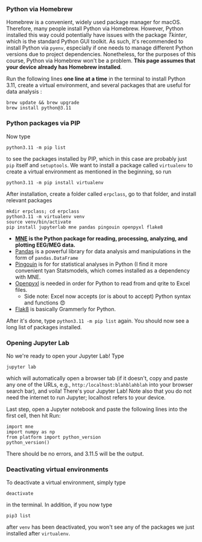 ### Python via Homebrew 
Homebrew is a convenient, widely used package manager for macOS. Therefore, many people install Python via Homebrew. However, Python installed this way could potentially have issues with the package _Tkinter_, which is the standard Python GUI toolkit. As such, it's recommended to install Python via `pyenv`, especially if one needs to manage different Python versions due to project dependencies. Nonetheless, for the purposes of this course, Python via Homebrew won't be a problem. **This page assumes that your device already has Homebrew installed**.

Run the following lines **one line at a time** in the terminal to install Python 3.11, create a virtual environment, and several packages that are useful for data analysis :
```
brew update && brew upgrade
brew install python@3.11
```

### Python packages via PIP
Now type
```
python3.11 -m pip list
```
to see the packages installed by PIP, which in this case are probably just `pip` itself and `setuptools`. We want to install a package called `virtualenv` to create a virtual environment as mentioned in the beginning, so run
```
python3.11 -m pip install virtualenv
```
After installation, create a folder called `erpclass`, go to that folder, and install relevant packages
```
mkdir erpclass; cd erpclass
python3.11 -m virtualenv venv
source venv/bin/activate
pip install jupyterlab mne pandas pingouin openpyxl flake8
```
- **[MNE](https://mne.tools/stable/index.html) is the Python package for reading, processing, analyzing, and plotting EEG/MEG data.**
- [Pandas](https://pandas.pydata.org/docs/) is a powerful library for data analysis amd manipulations in the form of `pandas.DataFrame`
- [Pingouin](https://pingouin-stats.org/build/html/index.html) is for for statistical analyses in Python (I find it more convenient tyan Statsmodels, which comes installed as a dependency with MNE.
- [Openpyxl](https://openpyxl.readthedocs.io/en/stable/) is needed in order for Python to read from and qrite to Excel files.
    + Side note: Excel now accepts (or is about to accept) Python syntax and functions 😍
- [Flak8](https://flake8.pycqa.org/en/latest/) is basically Grammerly for Python.

After it's done, type `python3.11 -m pip list` again. You should now see a long list of packages installed.

### Opening Jupyter Lab
No we're ready to open your Jupyter Lab! Type
```
jupyter lab
```
which will automatically open a browser tab (if it doesn't, copy and paste any one of the URLs, e.g., `http:/localhost:blahblahblah` into your browser search bar), and voila! There's your Jupyter Lab! Note also that you do not need the internet to run Jupyter; localhost refers to your device. 

Last step, open a Jupyter notebook and paste the following lines into the first cell, then hit Run:
```
import mne
import numpy as np
from platform import python_version
python_version()
```
There should be no errors, and 3.11.5 will be the output.

### Deactivating virtual environments
To deactivate a virtual environment, simply type
```
deactivate
```
in the terminal. In addition, if you now type
```
pip3 list
```
after `venv` has been deactivated, you won't see any of the packages we just installed after `virtualenv`.
